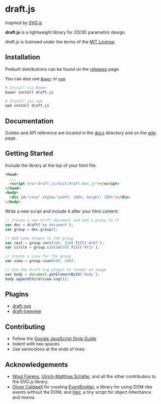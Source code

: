 # draft.js
_inspired by [SVG.js](https://github.com/wout/svg.js)_

**draft.js** is a lightweight library for 2D/3D parametric design.

draft.js is licensed under the terms of the [MIT License](https://opensource.org/licenses/MIT).

## Installation

Prebuilt distributions can be found on the [releases](https://github.com/D1SC0tech/draft.js/releases) page.

You can also use [`Bower`](http://bower.io/) or [`npm`](https://www.npmjs.com/package/draft.js):

```sh
# Install via Bower
bower install draft.js

# Install via npm
npm install draft.js
```

## Documentation

Guides and API reference are located in the [docs](https://github.com/D1SC0tech/draft.js/tree/master/docs) directory and on the [wiki](https://github.com/D1SC0tech/draft.js/wiki) page.

## Getting Started

Include the library at the top of your html file:

```html
<head>
  ...
  <script src="draft.js/dist/draft.min.js"></script>
</head>
<body>
  <div id="view" style="width: 100%; height: 100%"></div>
</body>
```

Write a new script and include it after your html content:

```javascript
// Create a new draft document and add a group to it
var doc = draft('my_document');
var group = doc.group();

// Add some shapes to the group
var rect = group.rect(200, 150).fill('#18f');
var circle = group.circle(50).fill('#f1c');

// Create a view for the group
var view = group.view(600, 400);

// Use the draft-svg plugin to render an image
var body = document.getElementById('body');
body.appendChild(view.svg());
```

## Plugins

- [draft-svg](https://github.com/D1SC0tech/draft-svg)
- [draft-treeview](https://github.com/D1SC0tech/draft-treeview)

## Contributing

- Follow the [Google JavaScript Style Guide](https://google.github.io/styleguide/javascriptguide.xml)
- Indent with two spaces
- Use semicolons at the ends of lines

## Acknowledgements

- [Wout Fierens](https://github.com/wout), [Ulrich-Matthias Schäfer](https://github.com/Fuzzyma), and all the other contributors to the SVG.js library.
- [Oliver Caldwell](https://github.com/Olical) for creating [EventEmitter](https://github.com/Olical/EventEmitter), a library for using DOM-like events without the DOM, and [Heir](https://github.com/Olical/Heir), a tiny script for object inheritance and mixins.
